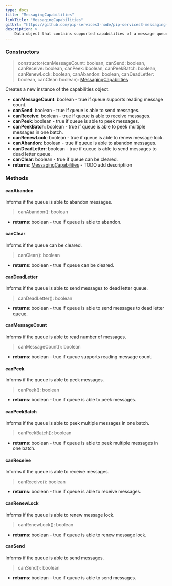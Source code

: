 ```yaml
---
type: docs
title: "MessagingCapabilities"
linkTitle: "MessagingCapabilities"
gitUrl: "https://github.com/pip-services3-node/pip-services3-messaging-node"
description: >
    Data object that contains supported capabilities of a message queue. If certain capability is not supported a queue will throw NotImplemented exception.
---
```



### Constructors

> constructor(canMessageCount: boolean, canSend: boolean, canReceive: boolean, canPeek: boolean, canPeekBatch: boolean, canRenewLock: boolean, canAbandon: boolean, canDeadLetter: boolean, canClear: boolean): [MessagingCapabilities]()

Creates a new instance of the capabilities object.

- **canMessageCount**: boolean - true if queue supports reading message count.
- **canSend**: boolean - true if queue is able to send messages.
- **canReceive**: boolean - true if queue is able to receive messages.
- **canPeek**: boolean - true if queue is able to peek messages.
- **canPeekBatch**: boolean - true if queue is able to peek multiple messages in one batch.
- **canRenewLock**: boolean - true if queue is able to renew message lock.
- **canAbandon**: boolean - true if queue is able to abandon messages.
- **canDeadLetter**: boolean - true if queue is able to send messages to dead letter queue.
- **canClear**: boolean - true if queue can be cleared.
- **returns**: [MessagingCapabilities]() - TODO add descriptiion


### Methods


#### canAbandon
Informs if the queue is able to abandon messages.

> canAbandon(): boolean

- **returns**: boolean - true if queue is able to abandon.


#### canClear
Informs if the queue can be cleared.

> canClear(): boolean

- **returns**: boolean - true if queue can be cleared.


#### canDeadLetter
Informs if the queue is able to send messages to dead letter queue.

> canDeadLetter(): boolean

- **returns**: boolean - true if queue is able to send messages to dead letter queue.


#### canMessageCount
Informs if the queue is able to read number of messages.

> canMessageCount(): boolean

- **returns**: boolean - true if queue supports reading message count.


#### canPeek
Informs if the queue is able to peek messages.

> canPeek(): boolean

- **returns**: boolean - true if queue is able to peek messages.


#### canPeekBatch
Informs if the queue is able to peek multiple messages in one batch.

> canPeekBatch(): boolean

- **returns**: boolean - true if queue is able to peek multiple messages in one batch.


#### canReceive
Informs if the queue is able to receive messages.

> canReceive(): boolean

- **returns**: boolean - true if queue is able to receive messages.


#### canRenewLock
Informs if the queue is able to renew message lock.

> canRenewLock(): boolean

- **returns**: boolean - true if queue is able to renew message lock.


#### canSend
Informs if the queue is able to send messages.

> canSend(): boolean

- **returns**: boolean - true if queue is able to send messages.